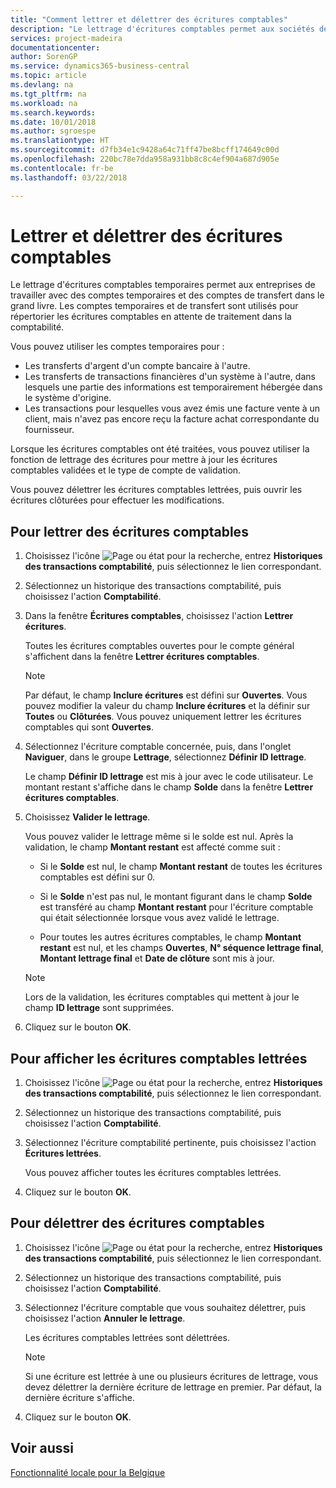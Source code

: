```yaml
---
title: "Comment lettrer et délettrer des écritures comptables"
description: "Le lettrage d'écritures comptables permet aux sociétés de travailler avec des comptes temporaires et de transfert dans la comptabilité. Les comptes temporaires et les comptes de transfert sont utilisés pour stocker les écritures comptables temporaires en attente d'un traitement ultérieur dans le grand livre."
services: project-madeira
documentationcenter: 
author: SorenGP
ms.service: dynamics365-business-central
ms.topic: article
ms.devlang: na
ms.tgt_pltfrm: na
ms.workload: na
ms.search.keywords: 
ms.date: 10/01/2018
ms.author: sgroespe
ms.translationtype: HT
ms.sourcegitcommit: d7fb34e1c9428a64c71ff47be8bcff174649c00d
ms.openlocfilehash: 220bc78e7dda958a931bb8c8c4ef904a687d905e
ms.contentlocale: fr-be
ms.lasthandoff: 03/22/2018

---
```

# <a name="apply-and-unapply-general-ledger-entries"></a>Lettrer et délettrer des écritures comptables
Le lettrage d'écritures comptables temporaires permet aux entreprises de travailler avec des comptes temporaires et des comptes de transfert dans le grand livre. Les comptes temporaires et de transfert sont utilisés pour répertorier les écritures comptables en attente de traitement dans la comptabilité.  

 Vous pouvez utiliser les comptes temporaires pour :  

- Les transferts d'argent d'un compte bancaire à l'autre.  
- Les transferts de transactions financières d'un système à l'autre, dans lesquels une partie des informations est temporairement hébergée dans le système d'origine.  
- Les transactions pour lesquelles vous avez émis une facture vente à un client, mais n'avez pas encore reçu la facture achat correspondante du fournisseur.  

 Lorsque les écritures comptables ont été traitées, vous pouvez utiliser la fonction de lettrage des écritures pour mettre à jour les écritures comptables validées et le type de compte de validation.  

 Vous pouvez délettrer les écritures comptables lettrées, puis ouvrir les écritures clôturées pour effectuer les modifications.  

## <a name="to-apply-general-ledger-entries"></a>Pour lettrer des écritures comptables  

1.  Choisissez l'icône ![Page ou état pour la recherche](../../media/ui-search/search_small.png "icône Page ou état pour la recherche"), entrez **Historiques des transactions comptabilité**, puis sélectionnez le lien correspondant.  
2.  Sélectionnez un historique des transactions comptabilité, puis choisissez l'action **Comptabilité**.  
3.  Dans la fenêtre **Écritures comptables**, choisissez l'action **Lettrer écritures**.  

    Toutes les écritures comptables ouvertes pour le compte général s'affichent dans la fenêtre **Lettrer écritures comptables**.  

    > [!NOTE]  
    >  Par défaut, le champ **Inclure écritures** est défini sur **Ouvertes**. Vous pouvez modifier la valeur du champ **Inclure écritures** et la définir sur **Toutes** ou **Clôturées**. Vous pouvez uniquement lettrer les écritures comptables qui sont **Ouvertes**.  

4.  Sélectionnez l'écriture comptable concernée, puis, dans l'onglet **Naviguer**, dans le groupe **Lettrage**, sélectionnez **Définir ID lettrage**.  

    Le champ **Définir ID lettrage** est mis à jour avec le code utilisateur. Le montant restant s'affiche dans le champ **Solde** dans la fenêtre **Lettrer écritures comptables**.  

5.  Choisissez **Valider le lettrage**.  

    Vous pouvez valider le lettrage même si le solde est nul. Après la validation, le champ **Montant restant** est affecté comme suit :  

    - Si le **Solde** est nul, le champ **Montant restant** de toutes les écritures comptables est défini sur 0.  

    - Si le **Solde** n'est pas nul, le montant figurant dans le champ **Solde** est transféré au champ **Montant restant** pour l'écriture comptable qui était sélectionnée lorsque vous avez validé le lettrage.  

    - Pour toutes les autres écritures comptables, le champ **Montant restant** est nul, et les champs **Ouvertes**, **N° séquence lettrage final**, **Montant lettrage final** et **Date de clôture** sont mis à jour.  

    > [!NOTE]  
    >  Lors de la validation, les écritures comptables qui mettent à jour le champ **ID lettrage** sont supprimées.  

6.  Cliquez sur le bouton **OK**.  

## <a name="to-view-the-applied-general-ledger-entries"></a>Pour afficher les écritures comptables lettrées  

1.  Choisissez l'icône ![Page ou état pour la recherche](../../media/ui-search/search_small.png "icône Page ou état pour la recherche"), entrez **Historiques des transactions comptabilité**, puis sélectionnez le lien correspondant.  
2.  Sélectionnez un historique des transactions comptabilité, puis choisissez l'action **Comptabilité**.  
3.  Sélectionnez l'écriture comptabilité pertinente, puis choisissez l'action **Écritures lettrées**.  

    Vous pouvez afficher toutes les écritures comptables lettrées.  

4.  Cliquez sur le bouton **OK**.  

## <a name="to-unapply-general-ledger-entries"></a>Pour délettrer des écritures comptables  

1.  Choisissez l'icône ![Page ou état pour la recherche](../../media/ui-search/search_small.png "icône Page ou état pour la recherche"), entrez **Historiques des transactions comptabilité**, puis sélectionnez le lien correspondant.  
2.  Sélectionnez un historique des transactions comptabilité, puis choisissez l'action **Comptabilité**.  
3.  Sélectionnez l'écriture comptable que vous souhaitez délettrer, puis choisissez l'action **Annuler le lettrage**.  

    Les écritures comptables lettrées sont délettrées.  

    > [!NOTE]  
    >  Si une écriture est lettrée à une ou plusieurs écritures de lettrage, vous devez délettrer la dernière écriture de lettrage en premier. Par défaut, la dernière écriture s'affiche.  

4.  Cliquez sur le bouton **OK**.  

## <a name="see-also"></a>Voir aussi  
[Fonctionnalité locale pour la Belgique](belgium-local-functionality.md)

